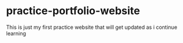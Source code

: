 # practice-portfolio-website
This is just my first practice website that will get updated as i continue learning
